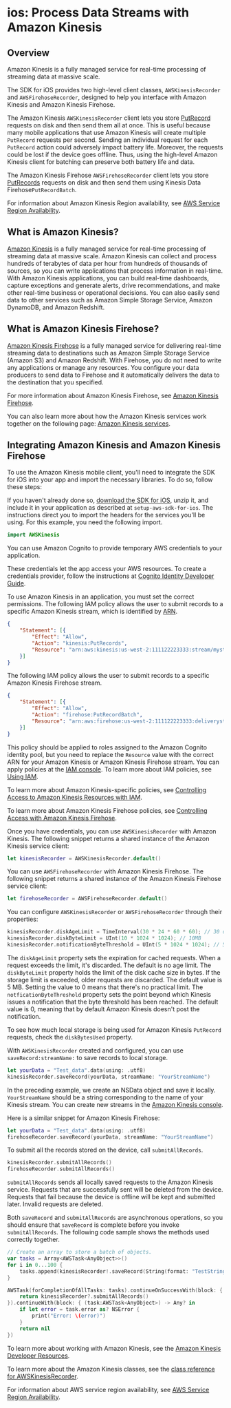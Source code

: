 # ios: Process Data Streams with Amazon Kinesis

## Overview

Amazon Kinesis is a fully managed service for real-time processing of streaming data at massive
scale.

The SDK for iOS provides two high-level client classes, `AWSKinesisRecorder` and
`AWSFirehoseRecorder`, designed to help you interface with Amazon Kinesis and Amazon
Kinesis Firehose.

The Amazon Kinesis `AWSKinesisRecorder` client lets you store [PutRecord](http://docs.aws.amazon.com/kinesis/latest/APIReference/API_PutRecord.html) requests on disk and
then send them all at once. This is useful because many mobile applications that use Amazon Kinesis
will create multiple `PutRecord` requests per second. Sending an individual request for
each `PutRecord` action could adversely impact battery life. Moreover, the requests could
be lost if the device goes offline. Thus, using the high-level Amazon Kinesis client for batching
can preserve both battery life and data.

The Amazon Kinesis Firehose `AWSFirehoseRecorder` client lets you store [PutRecords](http://docs.aws.amazon.com/kinesis/latest/APIReference/API_PutRecords.html) requests on disk and
then send them using Kinesis Data Firehose`PutRecordBatch`.

For information about Amazon Kinesis Region availability, see  [AWS Service Region Availability](http://aws.amazon.com/about-aws/global-infrastructure/regional-product-services/).

## What is Amazon Kinesis?

[Amazon Kinesis](http://aws.amazon.com/kinesis/) is a fully managed service for real-time
processing of streaming data at massive scale. Amazon Kinesis can collect and process hundreds of
terabytes of data per hour from hundreds of thousands of sources, so you can write applications that
process information in real-time. With Amazon Kinesis applications, you can build real-time
dashboards, capture exceptions and generate alerts, drive recommendations, and make other real-time
business or operational decisions. You can also easily send data to other services such as Amazon
Simple Storage Service, Amazon DynamoDB, and Amazon Redshift.


## What is Amazon Kinesis Firehose?

[Amazon Kinesis Firehose](http://aws.amazon.com/kinesis/firehose/) is a fully managed service for
delivering real-time streaming data to destinations such as Amazon Simple Storage Service (Amazon
S3) and Amazon Redshift. With Firehose, you do not need to write any applications or manage any
resources. You configure your data producers to send data to Firehose and it automatically delivers
the data to the destination that you specified.

For more information about Amazon Kinesis Firehose, see [Amazon Kinesis Firehose](http://docs.aws.amazon.com/firehose/latest/dev/what-is-this-service.html).

You can also learn more about how the Amazon Kinesis services work together on the following page: [Amazon
Kinesis services](http://aws.amazon.com/kinesis/).


## Integrating Amazon Kinesis and Amazon Kinesis Firehose

To use the Amazon Kinesis mobile client, you'll need to integrate the SDK for iOS into your app
and import the necessary libraries. To do so, follow these steps:

If you haven't already done so, [download the SDK for iOS](http://aws.amazon.com/mobile/sdk/),
unzip it, and include it in your application as described at `setup-aws-sdk-for-ios`. The
instructions direct you to import the headers for the services you'll be
using. For this example, you need the following import.

```swift
import AWSKinesis
```

You can use Amazon Cognito to provide temporary AWS credentials to your application.

These credentials let the app access your AWS resources. To create a credentials provider, follow the instructions at [Cognito Identity Developer Guide](http://docs.aws.amazon.com/cognito/devguide/identity/).

To use Amazon Kinesis in an application, you must set the correct permissions. The
following IAM policy allows the user to submit records to a specific Amazon Kinesis
stream, which is identified by [ARN](http://docs.aws.amazon.com/general/latest/gr/aws-arns-and-namespaces.html).

```json
{
    "Statement": [{
        "Effect": "Allow",
        "Action": "kinesis:PutRecords",
        "Resource": "arn:aws:kinesis:us-west-2:111122223333:stream/mystream"
    }]
}
```

The following IAM policy allows the user to submit records to a specific Amazon Kinesis Firehose
stream.

```json
{
    "Statement": [{
        "Effect": "Allow",
        "Action": "firehose:PutRecordBatch",
        "Resource": "arn:aws:firehose:us-west-2:111122223333:deliverystream/mystream"
    }]
}
```

This policy should be applied to roles assigned to the Amazon Cognito
identity pool, but you need to replace the `Resource` value
with the correct ARN for your Amazon Kinesis or Amazon Kinesis Firehose stream. You can apply policies at the
[IAM console](https://console.aws.amazon.com/iam/). To
learn more about IAM policies, see [Using IAM](http://docs.aws.amazon.com/IAM/latest/UserGuide/IAM_Introduction.html).

To learn more about Amazon Kinesis-specific policies, see
[Controlling Access to Amazon Kinesis Resources with IAM](http://docs.aws.amazon.com/kinesis/latest/dev/kinesis-using-iam.html).

To learn more about Amazon Kinesis Firehose policies, see [Controlling Access with Amazon Kinesis Firehose](http://docs.aws.amazon.com/firehose/latest/dev/controlling-access.html).

Once you have credentials, you can use `AWSKinesisRecorder` with Amazon Kinesis. The
following snippet returns a shared instance of the Amazon Kinesis service client:

```swift
let kinesisRecorder = AWSKinesisRecorder.default()
```

You can use `AWSFirehoseRecorder` with Amazon Kinesis Firehose. The
following snippet returns a shared instance of the Amazon Kinesis Firehose service client:

```swift
let firehoseRecorder = AWSFirehoseRecorder.default()
```

You can configure `AWSKinesisRecorder` or `AWSFirehoseRecorder` through their properties:

```swift
kinesisRecorder.diskAgeLimit = TimeInterval(30 * 24 * 60 * 60); // 30 days
kinesisRecorder.diskByteLimit = UInt(10 * 1024 * 1024); // 10MB
kinesisRecorder.notificationByteThreshold = UInt(5 * 1024 * 1024); // 5MB
```

The `diskAgeLimit` property sets the expiration for cached requests.
When a request exceeds the limit, it's discarded. The default is no age limit. The
`diskByteLimit` property holds the limit of the disk cache size in
bytes. If the storage limit is exceeded, older requests are discarded. The default
value is 5 MB. Setting the value to 0 means that there's no practical limit. The
`notficationByteThreshold` property sets the point beyond which
Kinesis issues a notification that the byte threshold has been reached. The default
value is 0, meaning that by default Amazon Kinesis doesn't post the notification.

To see how much local storage is being used for Amazon Kinesis `PutRecord`
requests, check the `diskBytesUsed` property.

With `AWSKinesisRecorder` created and configured, you can use
`saveRecord:streamName:` to save records to local storage.

```swift
let yourData = "Test_data".data(using: .utf8)
kinesisRecorder.saveRecord(yourData, streamName: "YourStreamName")
```

In the preceding example, we create an NSData object and save it locally.
`YourStreamName` should be a string corresponding to the name of your
Kinesis stream. You can create new streams in the [Amazon Kinesis
console](https://console.aws.amazon.com/kinesis/).

Here is a similar snippet for Amazon Kinesis Firehose:

```swift
let yourData = "Test_data".data(using: .utf8)
firehoseRecorder.saveRecord(yourData, streamName: "YourStreamName")
```

To submit all the records stored on the device, call
`submitAllRecords`.

```swift
kinesisRecorder.submitAllRecords()
firehoseRecorder.submitAllRecords()
```

`submitAllRecords` sends all locally saved requests to the Amazon Kinesis
service. Requests that are successfully sent will be deleted from the device.
Requests that fail because the device is offline will be kept and submitted later.
Invalid requests are deleted.

Both `saveRecord` and `submitAllRecords` are asynchronous
operations, so you should ensure that `saveRecord` is complete before you
invoke `submitAllRecords`. The following code sample shows the methods
used correctly together.

```swift
// Create an array to store a batch of objects.
var tasks = Array<AWSTask<AnyObject>>()
for i in 0...100 {
    tasks.append(kinesisRecorder!.saveRecord(String(format: "TestString-%02d", i).data(using: .utf8), streamName: "YourStreamName")!)
}

AWSTask(forCompletionOfAllTasks: tasks).continueOnSuccessWith(block: { (task:AWSTask<AnyObject>) -> AWSTask<AnyObject>? in
    return kinesisRecorder?.submitAllRecords()
}).continueWith(block: { (task:AWSTask<AnyObject>) -> Any? in
    if let error = task.error as? NSError {
        print("Error: \(error)")
    }
    return nil
})
```

To learn more about working with Amazon Kinesis, see the [Amazon Kinesis Developer Resources](http://aws.amazon.com/kinesis/developer-resources/).

To learn more about the Amazon Kinesis classes, see the [class reference for AWSKinesisRecorder](http://docs.aws.amazon.com/AWSiOSSDK/latest/Classes/AWSKinesisRecorder.html).

For information about AWS service region availability, see  [AWS Service Region Availability](http://aws.amazon.com/about-aws/global-infrastructure/regional-product-services/).
